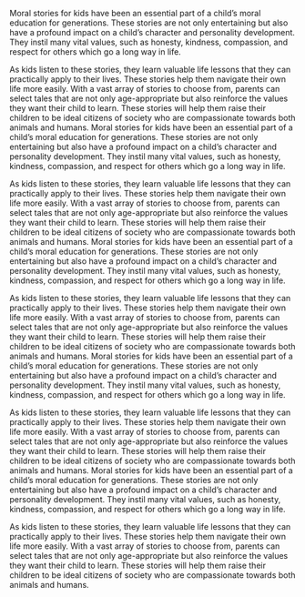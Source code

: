 Moral stories for kids have been an essential part of a child’s moral education for generations. These stories are not only entertaining but also have a profound impact on a child’s character and personality development. They instil many vital values, such as honesty, kindness, compassion, and respect for others which go a long way in life.

As kids listen to these stories, they learn valuable life lessons that they can practically apply to their lives. These stories help them navigate their own life more easily. With a vast array of stories to choose from, parents can select tales that are not only age-appropriate but also reinforce the values they want their child to learn. These stories will help them raise their children to be ideal citizens of society who are compassionate towards both animals and humans.
Moral stories for kids have been an essential part of a child’s moral education for generations. These stories are not only entertaining but also have a profound impact on a child’s character and personality development. They instil many vital values, such as honesty, kindness, compassion, and respect for others which go a long way in life.

As kids listen to these stories, they learn valuable life lessons that they can practically apply to their lives. These stories help them navigate their own life more easily. With a vast array of stories to choose from, parents can select tales that are not only age-appropriate but also reinforce the values they want their child to learn. These stories will help them raise their children to be ideal citizens of society who are compassionate towards both animals and humans.
Moral stories for kids have been an essential part of a child’s moral education for generations. These stories are not only entertaining but also have a profound impact on a child’s character and personality development. They instil many vital values, such as honesty, kindness, compassion, and respect for others which go a long way in life.

As kids listen to these stories, they learn valuable life lessons that they can practically apply to their lives. These stories help them navigate their own life more easily. With a vast array of stories to choose from, parents can select tales that are not only age-appropriate but also reinforce the values they want their child to learn. These stories will help them raise their children to be ideal citizens of society who are compassionate towards both animals and humans.
Moral stories for kids have been an essential part of a child’s moral education for generations. These stories are not only entertaining but also have a profound impact on a child’s character and personality development. They instil many vital values, such as honesty, kindness, compassion, and respect for others which go a long way in life.

As kids listen to these stories, they learn valuable life lessons that they can practically apply to their lives. These stories help them navigate their own life more easily. With a vast array of stories to choose from, parents can select tales that are not only age-appropriate but also reinforce the values they want their child to learn. These stories will help them raise their children to be ideal citizens of society who are compassionate towards both animals and humans.
Moral stories for kids have been an essential part of a child’s moral education for generations. These stories are not only entertaining but also have a profound impact on a child’s character and personality development. They instil many vital values, such as honesty, kindness, compassion, and respect for others which go a long way in life.

As kids listen to these stories, they learn valuable life lessons that they can practically apply to their lives. These stories help them navigate their own life more easily. With a vast array of stories to choose from, parents can select tales that are not only age-appropriate but also reinforce the values they want their child to learn. These stories will help them raise their children to be ideal citizens of society who are compassionate towards both animals and humans.
